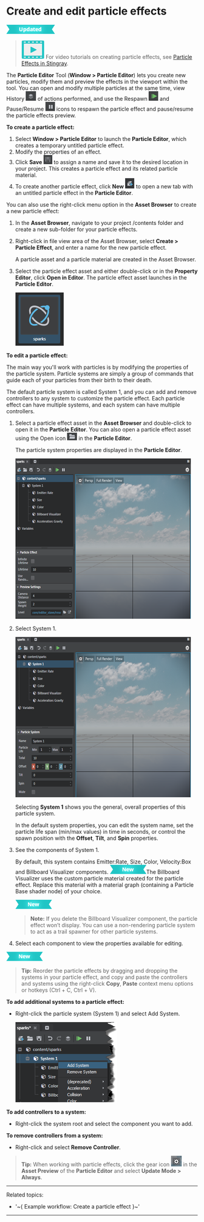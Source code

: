 # Create and edit particle effects

![UPDATED](../images/updated.png)

> ![](../images/icon_video.png) For video tutorials on creating particle effects, see <a href="http://area.autodesk.com/learning/creating-particle-effects-in-stingray" target="blank">Particle Effects in Stingray</a>.

The **Particle Editor** Tool (**Window > Particle Editor**) lets you create new particles, modify them and preview the effects in the viewport within the tool. You can open and modify multiple particles at the same time, view History ![](../images/icon_partEd_history.png) of actions performed, and use the Respawn ![](../images/icon_particle_respawn.png) and Pause/Resume ![](../images/icon_partEd_pause.png) icons to respawn the particle effect and pause/resume the particle effects preview.

**To create a particle effect:**

1.	Select **Window > Particle Editor** to launch the **Particle Editor**, which creates a temporary untitled particle effect.
2.	Modify the properties of an effect.
3.	Click **Save** ![](../images/icon_save.png) to assign a name and save it to the desired location in your project. This creates a particle effect and its related particle material.
4.	To create another particle effect, click **New** ![](../images/icon_createAsset.png) to open a new tab with an untitled particle effect in the **Particle Editor**.

You can also use the right-click menu option in the **Asset Browser** to create a new particle effect:

1.	In the **Asset Browser**, navigate to your project /contents folder and create a new sub-folder for your particle effects.

2. Right-click in file view area of the Asset Browser, select **Create > Particle Effect**, and enter a name for the new particle effect.

	A particle asset and a particle material are created in the Asset Browser.
3.	Select the particle effect asset and either double-click or in the **Property Editor**, click **Open in Editor**. The particle effect asset launches in the **Particle Editor**.

	![](../images/create_particle.png)

**To edit a particle effect:**

The main way you'll work with particles is by modifying the properties of the particle system. Particle systems are simply a group of commands that guide each of your particles from their birth to their death.

The default particle system is called System 1, and you can add and remove controllers to any system to customize the particle effect. Each particle effect can have multiple systems, and each system can have multiple controllers.

1. Select a particle effect asset in the **Asset Browser** and double-click to open it in the **Particle Editor**. You can also open a particle effect asset using the Open icon ![](../images/icon_scriptEd_Open.png) in the **Particle Editor**.

	The particle system properties are displayed in the **Particle Editor**.

	![](../images/particle_properties.png)

2. Select System 1.

	![](../images/particle_system1.png)

	Selecting **System 1** shows you the general, overall properties of this particle system.

	In the default system properties, you can edit the system name, set the particle life span (min/max values) in time in seconds, or control the spawn position with the **Offset**, **Tilt**, and **Spin** properties.

3. See the components of System 1.

	By default, this system contains Emitter:Rate, Size, Color, Velocity:Box and Billboard Visualizer components. [![NEW](../images/new.png "What else is new in v1.8?")](../release_notes/readme_1.8.html)The Billboard Visualizer uses the custom particle material created for the particle effect. Replace this material with a material graph (containing a Particle Base shader node) of your choice.

	[![NEW](../images/new.png "What else is new in v1.8?")](../release_notes/readme_1.8.html)

	>**Note:** If you delete the Billboard Visualizer component, the particle effect won’t display. You can use a non-rendering particle system to act as a trail spawner for other particle systems.

4. Select each component to view the properties available for editing.

[![NEW](../images/new.png "What else is new in v1.8?")](../release_notes/readme_1.8.html)

>**Tip:** Reorder the particle effects by dragging and dropping the systems in your particle effect, and copy and paste the controllers and systems using the right-click **Copy**, **Paste** context menu options or hotkeys (Ctrl + C, Ctrl + V).

**To add additional systems to a particle effect:**

-	Right-click the particle system (System 1) and select Add System.

	![](../images/particle_add_system.png)

**To add controllers to a system:**

- Right-click the system root and select the component you want to add.

**To remove controllers from a system:**

-	Right-click and select **Remove Controller**.

> **Tip:** When working with particle effects, click the gear icon ![](../images/icon_assetPreview.png) in the **Asset Preview** of the **Particle Editor** and select **Update Mode > Always**.

---
Related topics:
-	'~{ Example workflow: Create a particle effect }~'
---
